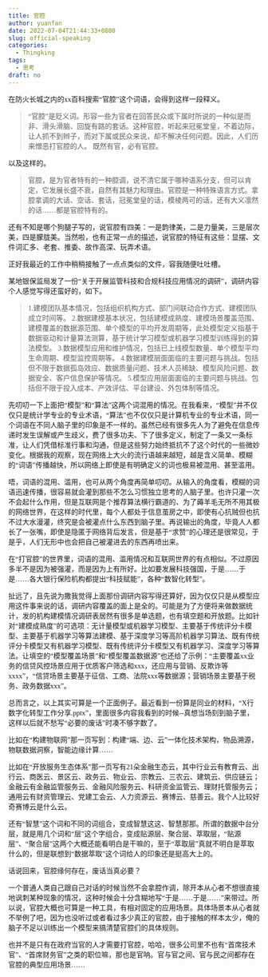 ```yaml
---
title: 官腔
author: yuanfan
date: 2022-07-04T21:44:33+0800
slug: official-speaking
categories:
  - Thingking
tags:
  - 思考
draft: no
---
```


<font face="微软雅黑">

<!--more-->

在防火长城之内的xx百科搜索“官腔”这个词语，会得到这样一段释义。

>“官腔”是贬义词。形容一些为官者在回答民众或下属时所说的一种似是而非、滑头滑脑、回旋有路的套话。这种官腔，听起来冠冕堂皇，不着边际，让人抓不到辫子，而对下属或民众来说，却不解决任何问题。因此，人们历来憎恶打官腔的人。 既然有官，必有官腔。

以及这样的。

>官腔，是为官者特有的一种腔调，说不清它属于哪种语系分支，但可以肯定，它发展长盛不衰，自然有其魅力和理由。官腔是一种特殊语言方式。拿腔拿调的大话、空话、套话，冠冕堂皇的话，模棱两可的话，还有大义凛然的话……都是官腔特有的。

还有不知是哪个狗腿子写的，说官腔有四美：一是韵律美，二是力量美，三是层次美，四是朦胧美。当然啦，也有正常一点的描述，说官腔的特征有这些：显摆、文件词汇多、老套、推委、故作高深、玩弄术语。

正好我最近的工作中稍稍接触了一点点类似的文件，容我随便吐吐槽。

某地银保监局发了一份“关于开展监管科技和合规科技应用情况的调研”，调研内容个人感觉写得还蛮好的，如下。

>1.建模团队基本情况，包括组织机构方式、部门间联动合作方式、建模团队成立时间等。
>2.数据建模基本状况，包括建模成熟度、建模场景覆盖范围、建模覆盖的数据源范围、单个模型的平均开发周期等，此处模型定义指基于数据驱动和计量算法测算，基于统计学习模型或机器学习模型训练得到的算法模型。
>3.数据模型应用和维护情况，包括已上线模型数量、单个模型平均生命周期、模型监控周期等。
>4.数据建模层面面临的主要问题与挑战。包括但不限于数据孤岛效应、数据质量问题、技术人员稀缺、模型风险问题、数据安全、客户信息保护等情况。
>5.模型应用层面面临的主要问题与挑战。包括但不限于投入成本、产效评估、平台建设、外包体制等情况。

先叨叨一下上面把“模型”和“算法”这两个词混用的情况。在我看来，“模型”并不仅仅只是统计学专业的专业术语，“算法”也不仅仅只是计算机专业的专业术语，同一个词语在不同人脑子里的印象是不一样的。虽然已经有很多先人为了避免在信息传递时发生误解或产生歧义，费了很多功夫、下了很多定义，制定了一条又一条标准，让人们凭借标准行事和沟通，但是这些努力始终抵抗不了这个时代的一些微妙变化。根据我的观察，现在网络上大火的流行语越来越短，越是含义简单、模糊的“词语”传播越快，所以网络上即使是有明确定义的词也极易被混用、甚至滥用。

唔，词语的混用、滥用，也可从两个角度再简单叨叨。从输入的角度看，模糊的词语迅速传播，很容易就会灌到那些不怎么习惯独立思考的人脑子里。也许只灌一次不会起什么作用，但是互联网是个推荐算法横行霸道的、为了薅羊毛无所不用其极的网络世界，在这样的时代里，每个人都处于信息茧房之中，即使有心抗贼但也抗不过大水漫灌，终究是会被灌点什么东西到脑子里。再说输出的角度，毕竟人人都长了一张嘴，即使是隐匿于网络背后发言，但是基于“求赞”的心理还是很常见，于是乎，人们无形中也会把自己被灌进去的东西再喷出来。

在“打官腔”的世界里，词语的混用、滥用情况和互联网世界的有点相似。不过原因多半不是因为被强灌，而是因为上有所好。比如要发展科技强国，于是……于是……各大银行保险机构都提出“科技赋能”，各种“数智化转型”。

扯远了，且先说为撒我觉得上面那份调研内容写得还算好，因为仅仅只是从模型应用这件事来说的话，调研内容覆盖的面上是全的。可能是为了方便将来做数据统计，发的机构建模情况调研表居然有很多是单选题，也有填空题和开放题。比如针对“建模成熟度”的可选项：无计量模型或机器学习模型、主要基于传统评分卡模型、主要基于机器学习等算法建模、基于深度学习等高阶机器学习算法、既有传统评分卡模型又有机器学习模型、既有传统评分卡模型又有机器学习、深度学习等算法。让填空的“模型覆盖场景”和“模型覆盖数据源”也还给了示例：“主要覆盖xx业务的信贷风控场景应用于优质客户筛选和xxx，还应用与营销、反欺诈等xxxx”，“信贷场景主要基于征信、工商、法院xxx等数据源；营销场景主要基于税务、政务数据xxx”。

总而言之，以上其实可算是一个正面例子。最近看到一份算是同业的材料，“X行数字化转型工作分享.pptx”，里面很多内容我看到的时候--真想当场刻到脑子里，这样以后就不愁写“必要的废话”时凑不够字数了。

比如在“构建物联网”那一页写到：构建“端、边、云”一体化技术架构，物品溯源，物联数据洞察，智能边缘计算……

比如在“开放服务生态体系”那一页写有21朵金融生态云，其中行业云有教育云、出行云、商医云、景区云、政务云、物业云、宗教云、三农云、建筑云、供应链云；金融云有金融监管服务云、金融风险服务云、科研资金监管云、理财托管服务云；通用云有财资管理云、党建工会云、人力资源云、赛博云、慈善云。我个人比较好奇赛博云是什么云。

还有“智慧”这个词和不同的词组合，变成智慧这这、智慧那那。所谓的数据中台分层，就是用几个词和“层”这个字组合，变成贴源层、聚合层、萃取层，“贴源层”、“聚合层”这两个大概还能看明白是干嘛的，至于“萃取层”真就不明白是萃取什么的，但是联想到“数据萃取”这个词给人的印象还是挺高大上的。

话说回来，官腔缘何存在，废话当真必要？

一个普通人类自己跟自己对话的时候当然不会拿腔作调，除开本从心者不想很直接地讽刺某种现象的情况，这种时候会十分含糊地写“于是……于是……”来带过。所以说，官腔大概也可算是一种工具，有相对固定的应用场景。具体场景本从心者就不举例了吧，因为也没听过或者看过多少真正的官腔，由于接触的样本太少，俺的脑子不足以训练出一个模型来搞清楚官腔们的具体规则。

也并不是只有在政府当官的人才需要打官腔，哈哈，很多公司里不也有“首席技术官”、“首席财务官”之类的职位嘛，那也是官呐。官与官之间、官与民之间都存在官腔的典型应用场景……
